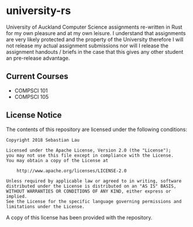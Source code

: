# university-rs

University of Auckland Computer Science assignments re-written in Rust for my own pleasure and at my own leisure. I understand that assignments are very likely protected and the property of the University therefore I will not release my actual assignment submissions nor will I release the assignment handouts / briefs in the case that this gives any other student an pre-release advantage.

## Current Courses

- COMPSCI 101
- COMPSCI 105

## License Notice

The contents of this repository are licensed under the following conditions:

    Copyright 2018 Sebastian Lau

    Licensed under the Apache License, Version 2.0 (the "License");
    you may not use this file except in compliance with the License.
    You may obtain a copy of the License at

        http://www.apache.org/licenses/LICENSE-2.0

    Unless required by applicable law or agreed to in writing, software
    distributed under the License is distributed on an "AS IS" BASIS,
    WITHOUT WARRANTIES OR CONDITIONS OF ANY KIND, either express or implied.
    See the License for the specific language governing permissions and
    limitations under the License.
    
A copy of this license has been provided with the repository.
